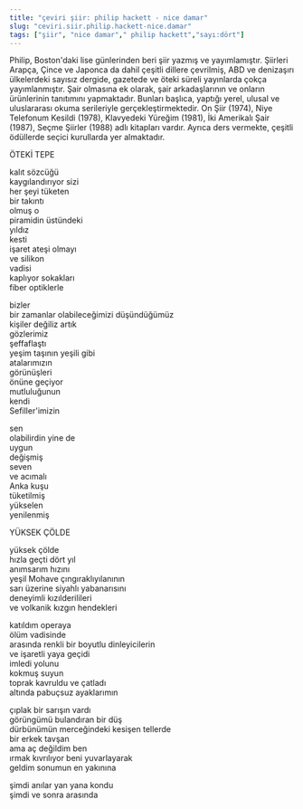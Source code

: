 ```yaml
---
title: "çeviri şiir: philip hackett - nice damar"
slug: "ceviri.siir.philip.hackett-nice.damar"
tags: ["şiir", "nice damar"," philip hackett","sayı:dört"]
---
```

Philip, Boston'daki lise günlerinden beri şiir yazmış ve yayımlamıştır.
Şiirleri Arapça, Çince ve Japonca da dahil çeşitli dillere çevrilmiş,
ABD ve denizaşırı ülkelerdeki sayısız dergide, gazetede ve
öteki süreli yayınlarda çokça yayımlanmıştır. Şair olmasına ek olarak,
şair arkadaşlarının ve onların ürünlerinin tanıtımını yapmaktadır.
Bunları başlıca, yaptığı yerel, ulusal ve uluslararası okuma serileriyle
gerçekleştirmektedir. On Şiir (1974), Niye Telefonum Kesildi (1978),
Klavyedeki Yüreğim (1981), İki Amerikalı Şair (1987), Seçme Şiirler
(1988) adlı kitapları vardır. Ayrıca ders vermekte, çeşitli ödüllerde
seçici kurullarda yer almaktadır.

ÖTEKİ TEPE

kalıt sözcüğü\
kaygılandırıyor sizi\
her şeyi tüketen\
bir takıntı\
olmuş o\
piramidin üstündeki\
yıldız\
kesti\
işaret ateşi olmayı\
ve silikon\
vadisi\
kaplıyor sokakları\
fiber optiklerle

bizler\
bir zamanlar olabileceğimizi düşündüğümüz\
kişiler değiliz artık\
gözlerimiz\
şeffaflaştı\
yeşim taşının yeşili gibi\
atalarımızın\
görünüşleri\
önüne geçiyor\
mutluluğunun\
kendi\
Sefiller'imizin

sen\
olabilirdin yine de\
uygun\
değişmiş\
seven\
ve acımalı\
Anka kuşu\
tüketilmiş\
yükselen\
yenilenmiş

YÜKSEK ÇÖLDE 

yüksek çölde\
hızla geçti dört yıl\
anımsarım hızını\
yeşil Mohave çıngıraklıyılanının\
sarı üzerine siyahlı yabanarısını\
deneyimli kızılderilileri\
ve volkanik kızgın hendekleri

katıldım operaya\
ölüm vadisinde\
arasında renkli bir boyutlu dinleyicilerin\
ve işaretli yaya geçidi\
imledi yolunu\
kokmuş suyun\
toprak kavruldu ve çatladı\
altında pabuçsuz ayaklarımın

çıplak bir sarışın vardı\
görüngümü bulandıran bir düş\
dürbünümün merceğindeki kesişen tellerde\
bir erkek tavşan\
ama aç değildim ben\
ırmak kıvrılıyor beni yuvarlayarak\
geldim sonumun en yakınına

şimdi anılar yan yana kondu\
şimdi ve sonra arasında
